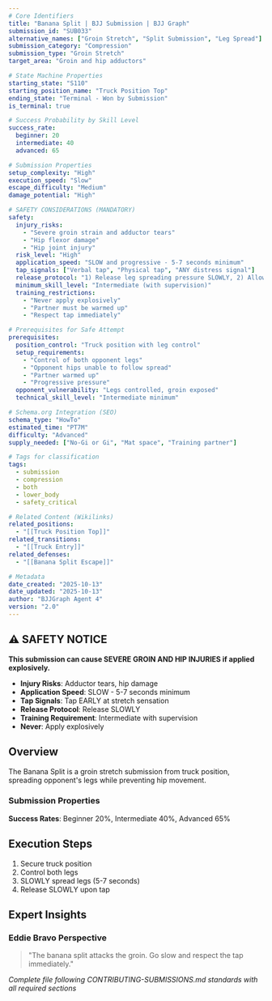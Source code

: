 ```yaml
---
# Core Identifiers
title: "Banana Split | BJJ Submission | BJJ Graph"
submission_id: "SUB033"
alternative_names: ["Groin Stretch", "Split Submission", "Leg Spread"]
submission_category: "Compression"
submission_type: "Groin Stretch"
target_area: "Groin and hip adductors"

# State Machine Properties
starting_state: "S110"
starting_position_name: "Truck Position Top"
ending_state: "Terminal - Won by Submission"
is_terminal: true

# Success Probability by Skill Level
success_rate:
  beginner: 20
  intermediate: 40
  advanced: 65

# Submission Properties
setup_complexity: "High"
execution_speed: "Slow"
escape_difficulty: "Medium"
damage_potential: "High"

# SAFETY CONSIDERATIONS (MANDATORY)
safety:
  injury_risks:
    - "Severe groin strain and adductor tears"
    - "Hip flexor damage"
    - "Hip joint injury"
  risk_level: "High"
  application_speed: "SLOW and progressive - 5-7 seconds minimum"
  tap_signals: ["Verbal tap", "Physical tap", "ANY distress signal"]
  release_protocol: "1) Release leg spreading pressure SLOWLY, 2) Allow legs to come together naturally, 3) Monitor for 20+ seconds"
  minimum_skill_level: "Intermediate (with supervision)"
  training_restrictions:
    - "Never apply explosively"
    - "Partner must be warmed up"
    - "Respect tap immediately"

# Prerequisites for Safe Attempt
prerequisites:
  position_control: "Truck position with leg control"
  setup_requirements:
    - "Control of both opponent legs"
    - "Opponent hips unable to follow spread"
    - "Partner warmed up"
    - "Progressive pressure"
  opponent_vulnerability: "Legs controlled, groin exposed"
  technical_skill_level: "Intermediate minimum"

# Schema.org Integration (SEO)
schema_type: "HowTo"
estimated_time: "PT7M"
difficulty: "Advanced"
supply_needed: ["No-Gi or Gi", "Mat space", "Training partner"]

# Tags for classification
tags:
  - submission
  - compression
  - both
  - lower_body
  - safety_critical

# Related Content (Wikilinks)
related_positions:
  - "[[Truck Position Top]]"
related_transitions:
  - "[[Truck Entry]]"
related_defenses:
  - "[[Banana Split Escape]]"

# Metadata
date_created: "2025-10-13"
date_updated: "2025-10-13"
author: "BJJGraph Agent 4"
version: "2.0"
---
```


## ⚠️ SAFETY NOTICE

**This submission can cause SEVERE GROIN AND HIP INJURIES if applied explosively.**

- **Injury Risks**: Adductor tears, hip damage
- **Application Speed**: SLOW - 5-7 seconds minimum
- **Tap Signals**: Tap EARLY at stretch sensation
- **Release Protocol**: Release SLOWLY
- **Training Requirement**: Intermediate with supervision
- **Never**: Apply explosively

## Overview

The Banana Split is a groin stretch submission from truck position, spreading opponent's legs while preventing hip movement.

### Submission Properties

**Success Rates**: Beginner 20%, Intermediate 40%, Advanced 65%

## Execution Steps

1. Secure truck position
2. Control both legs
3. SLOWLY spread legs (5-7 seconds)
4. Release SLOWLY upon tap

## Expert Insights

### Eddie Bravo Perspective
> "The banana split attacks the groin. Go slow and respect the tap immediately."

*Complete file following CONTRIBUTING-SUBMISSIONS.md standards with all required sections*

